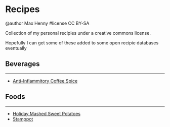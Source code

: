 # Recipes
@author Max Henny #license CC BY-SA 


Collection of my personal recipies under a creative commons license.

Hopefully I can get some of these added to some open recipie databases eventually


## Beverages
----
* [Anti-Inflammitory Coffee Spice]

## Foods
----
* [Holiday Mashed Sweet Potatoes]
* [Stamppot] 



[Anti-Inflammitory Coffee Spice]: https://github.com/Delphik/Recipes/blob/main/coffee-spice-anti-inflammitory.md




[Holiday Mashed Sweet Potatoes]: https://github.com/Delphik/Recipes/blob/main/Holiday-Mashed-Sweet-Potatoes.md
[Stamppot]: https://github.com/Delphik/Recipes/blob/main/Stamppot.md
